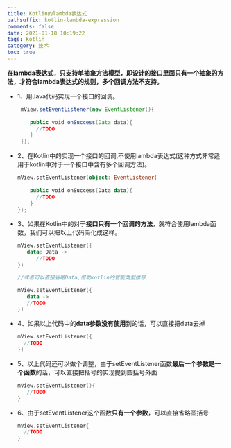 ```yaml
---
title: Kotlin的lambda表达式
pathsuffix: kotlin-lambda-expression
comments: false
date: 2021-01-18 10:19:22
tags: Kotlin
category: 技术
toc: true
---
```

**在lambda表达式，只支持单抽象方法模型，即设计的接口里面只有一个抽象的方法，才符合lambda表达式的规则，多个回调方法不支持。**

- 1、用Java代码实现一个接口的回调。

  ```java
   mView.setEventListener(new EventListener(){
   
      public void onSuccess(Data data){
        //TODO
      }
   });
  ```

- 2、在Kotlin中的实现一个接口的回调,不使用lambda表达式(这种方式非常适用于kotlin中对于一个接口中含有多个回调方法)。

  ```kotlin
  mView.setEventListener(object: EventListener{
       
      public void onSuccess(Data data){
        //TODO
      }
  });
  ```

- 3、如果在Kotlin中的对于**接口只有一个回调的方法**，就符合使用lambda函数，我们可以把以上代码简化成这样。

  ```kotlin
  mView.setEventListener({
     data: Data ->
        //TODO
  })
  
  //或者可以直接省略Data,借助kotlin的智能类型推导
  
  mView.setEventListener({
     data ->
     //TODO
  })
  ```

- 4、如果以上代码中的**data参数没有使用**到的话，可以直接把data去掉

  ```kotlin
  mView.setEventListener({
    //TODO
  })
  ```

- 5、以上代码还可以做个调整，由于setEventListener函数**最后一个参数是一个函数**的话，可以直接把括号的实现提到圆括号外面

  ```kotlin
  mView.setEventListener(){
     //TODO
  }
  ```

- 6、由于setEventListener这个函数**只有一个参数**，可以直接省略圆括号

  ```kotlin
  mView.setEventListener{
    //TODO
  }
  ```
